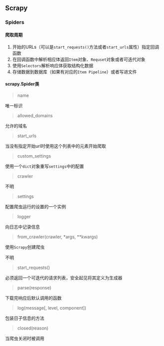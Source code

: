 ## Scrapy

### Spiders

#### 爬取周期

1. 开始的URLs（可以是`start_requests()`方法或者`start_urls`属性）指定回调函数
2. 在回调函数中解析相应体返回`Item`对象、`Requset`对象或者可迭代对象
3. 使用`Selectors`解析响应体获取结构化数据
4. 存储数据到数据库（如果有对应的`Item Pipeline`）或者写进文件

#### scrapy.Spider类

> name

唯一标识

> allowed_domains

允许的域名

> start_urls

当没有指定开始url时使用这个列表中的元素开始爬取

> custom_settings

使用一个`dict`对象重写`settings`中的配置

> crawler

不明

> settings

配置爬虫运行的设置的一个实例

> logger

向日志中记录信息

> from_crawler(crawler, \*args, \*\*kwargs)

使用`Scrapy`创建爬虫

不明

> start_requests()

必须返回一个可迭代的请求列表，安全起见将其定义为生成器

> parse(response)

下载完响应后默认调用的函数

> log(message\[, level, component\])

包装日子信息的方法

> closed(reason)

当爬虫关闭时被调用